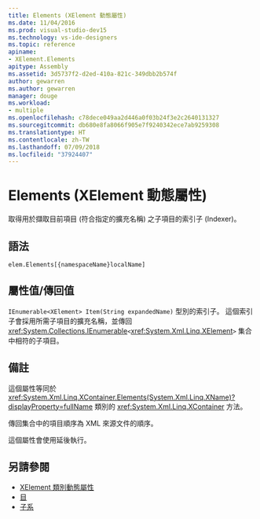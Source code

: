 ```yaml
---
title: Elements (XElement 動態屬性)
ms.date: 11/04/2016
ms.prod: visual-studio-dev15
ms.technology: vs-ide-designers
ms.topic: reference
apiname:
- XElement.Elements
apitype: Assembly
ms.assetid: 3d5737f2-d2ed-410a-821c-349dbb2b574f
author: gewarren
ms.author: gewarren
manager: douge
ms.workload:
- multiple
ms.openlocfilehash: c78dece049aa2d446a0f03b24f3e2c2640131327
ms.sourcegitcommit: db680e8fa8066f905e7f9240342ece7ab9259308
ms.translationtype: HT
ms.contentlocale: zh-TW
ms.lasthandoff: 07/09/2018
ms.locfileid: "37924407"
---
```

# <a name="elements-xelement-dynamic-property"></a>Elements (XElement 動態屬性)

取得用於擷取目前項目 (符合指定的擴充名稱) 之子項目的索引子 (Indexer)。

## <a name="syntax"></a>語法

```xaml
elem.Elements[{namespaceName}localName]
```

## <a name="property-valuereturn-value"></a>屬性值/傳回值

`IEnumerable<XElement> Item(String expandedName)` 型別的索引子。 這個索引子會採用所需子項目的擴充名稱，並傳回 <xref:System.Collections.IEnumerable>`<`<xref:System.Xml.Linq.XElement>`>` 集合中相符的子項目。

## <a name="remarks"></a>備註

這個屬性等同於 <xref:System.Xml.Linq.XContainer.Elements(System.Xml.Linq.XName)?displayProperty=fullName> 類別的 <xref:System.Xml.Linq.XContainer> 方法。

傳回集合中的項目順序為 XML 來源文件的順序。

這個屬性會使用延後執行。

## <a name="see-also"></a>另請參閱

- [XElement 類別動態屬性](../designers/xelement-class-dynamic-properties.md)
- [目](../designers/element-xelement-dynamic-property.md)
- [子系](../designers/descendants-xelement-dynamic-property.md)